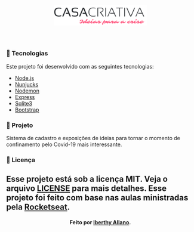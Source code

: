<h1 align="center">
  <img src="./public/image/CasaCriativa.png" width="250px" /><br>
</h2>

<br>

### :bookmark_tabs: Tecnologias
Este projeto foi desenvolvido com as seguintes tecnologias:
- [Node.js](https://nodejs.org/en/)
- [Nunjucks](https://mozilla.github.io/nunjucks/)
- [Nodemon](https://nodemon.io/)
- [Express](https://expressjs.com/pt-br/)
- [Sqlite3](https://www.sqlite.org/)
- [Bootstrap](https://getbootstrap.com/)

### :house_with_garden: Projeto

Sistema de cadastro e exposições de ideias para tornar o momento de confinamento pelo Covid-19 mais interessante.

### :memo: Licença

Esse projeto está sob a licença MIT. Veja o arquivo [LICENSE](LICENSE.md) para mais detalhes.
Esse projeto foi feito com base nas aulas ministradas pela [Rocketseat](https://rocketseat.com.br/).
---
<h4 align="center">
    Feito por <a href="https://www.linkedin.com/in/iberthy-allano-bba4771a4" target="_blank"> Iberthy Allano</a>.
</h4>
